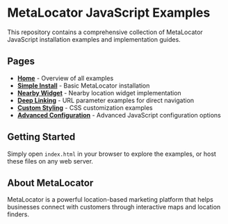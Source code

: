 # MetaLocator JavaScript Examples

This repository contains a comprehensive collection of MetaLocator JavaScript installation examples and implementation guides.

## Pages

- **[Home](index.html)** - Overview of all examples
- **[Simple Install](simple-install.html)** - Basic MetaLocator installation
- **[Nearby Widget](nearby-widget.html)** - Nearby location widget implementation
- **[Deep Linking](deep-linking.html)** - URL parameter examples for direct navigation
- **[Custom Styling](custom-styling.html)** - CSS customization examples
- **[Advanced Configuration](advanced-config.html)** - Advanced JavaScript configuration options

## Getting Started

Simply open `index.html` in your browser to explore the examples, or host these files on any web server.

## About MetaLocator

MetaLocator is a powerful location-based marketing platform that helps businesses connect with customers through interactive maps and location finders.
